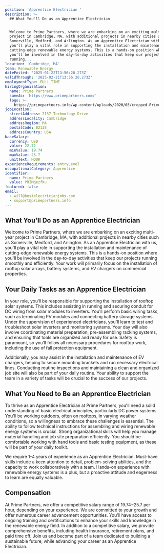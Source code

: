 ```yaml
---
position: 'Apprentice Electrician '
description: >-
  ## What You'll Do as an Apprentice Electrician


  Welcome to Prime Partners, where we are embarking on an exciting multi-year
  project in Cambridge, MA, with additional projects in nearby cities such as
  Somerville, Medford, and Arlington. As an Apprentice Electrician with us,
  you'll play a vital role in supporting the installation and maintenance of
  cutting-edge renewable energy systems. This is a hands-on position where
  you'll be involved in the day-to-day activities that keep our projects
  running...
location: 'Cambridge, MA'
team: Renewable Energy
datePosted: '2025-01-22T13:56:20.273Z'
validThrough: '2025-02-21T13:56:20.273Z'
employmentType: FULL_TIME
hiringOrganization:
  name: Prime Partners
  sameAs: 'https://www.primepartners.com/'
  logo: >-
    https://primepartners.info/wp-content/uploads/2020/05/cropped-Prime-Partners-Logo-NO-BG-1.png
jobLocation:
  streetAddress: 2137 Technology Drive
  addressLocality: Cambridge
  addressRegion: MA
  postalCode: 02138
  addressCountry: USA
baseSalary:
  currency: USD
  value: 22.72
  minValue: 19.74
  maxValue: 25.7
  unitText: HOUR
experienceRequirements: entryLevel
occupationalCategory: Apprentice
identifier:
  name: Prime Partners
  value: PRIMgezfku
featured: false
email:
  - will@bestelectricianjobs.com
  - support@primepartners.info
---
```




## What You'll Do as an Apprentice Electrician

Welcome to Prime Partners, where we are embarking on an exciting multi-year project in Cambridge, MA, with additional projects in nearby cities such as Somerville, Medford, and Arlington. As an Apprentice Electrician with us, you'll play a vital role in supporting the installation and maintenance of cutting-edge renewable energy systems. This is a hands-on position where you'll be involved in the day-to-day activities that keep our projects running smoothly and efficiently. Your work will primarily focus on the installation of rooftop solar arrays, battery systems, and EV chargers on commercial properties.

## Your Daily Tasks as an Apprentice Electrician

In your role, you'll be responsible for supporting the installation of rooftop solar systems. This includes assisting in running and securing conduit for DC wiring from solar modules to inverters. You'll perform basic wiring tasks, such as terminating PV modules and connecting battery storage systems. Under the supervision of experienced electricians, you'll learn to test and troubleshoot solar inverters and monitoring systems. Your day will also involve coordinating material preparation, pre-assembling racking systems, and ensuring that tools are organized and ready for use. Safety is paramount, so you'll follow all necessary procedures for rooftop work, including the use of fall protection equipment.

Additionally, you may assist in the installation and maintenance of EV chargers, helping to secure mounting brackets and run necessary electrical lines. Conducting routine inspections and maintaining a clean and organized job site will also be part of your daily routine. Your ability to support the team in a variety of tasks will be crucial to the success of our projects.

## What You Need to Be an Apprentice Electrician

To thrive as an Apprentice Electrician at Prime Partners, you'll need a solid understanding of basic electrical principles, particularly DC power systems. You'll be working outdoors, often on rooftops, in varying weather conditions, so a willingness to embrace these challenges is essential. The ability to follow technical instructions for assembling and wiring renewable energy systems is crucial. Strong organizational skills will help you manage material handling and job site preparation efficiently. You should be comfortable working with hand tools and basic testing equipment, as these will be part of your daily toolkit.

We require 1-4 years of experience as an Apprentice Electrician. Must-have skills include a keen attention to detail, problem-solving abilities, and the capacity to work collaboratively with a team. Hands-on experience with renewable energy systems is a plus, but a proactive attitude and eagerness to learn are equally valuable.

## Compensation

At Prime Partners, we offer a competitive salary range of $19.74-$25.7 per hour, depending on your experience. We are committed to your growth and offer numerous career advancement opportunities. You'll have access to ongoing training and certifications to enhance your skills and knowledge in the renewable energy field. In addition to a competitive salary, we provide comprehensive benefits, including health insurance, retirement plans, and paid time off. Join us and become part of a team dedicated to building a sustainable future, while advancing your career as an Apprentice Electrician.